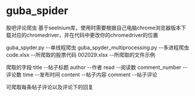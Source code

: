 # guba_spider
股吧评论爬虫
基于seelnium库，使用时需要根据自己电脑chrome浏览器版本下载对应的chromedriver，并在代码中更改你的chromedriver的位置

guba_spyder.py --单线程爬虫
guba_spyder_multiprocessing.py --多进程爬虫
code.xlsx --所爬取的股票代码
002029.xlsx --所爬取的文件示例

爬取的字段
title --帖子标题
author --作者
read --阅读数
comment_number --评论数
time --发布时间
content --帖子内容
comment --帖子评论

可爬取每条帖子评论以及评论下的回复
